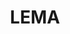 ---
# Display name
title: LEMA

# Username (this should match the folder name)
authors:
- LEMA

#Author Names (alternative spellings etc)
names:
- LEMA

#Link to this when clicking on tool icons
toolurl: https://github.com/MyersResearchGroup/LEMA

# Is this the primary user of the site?
superuser: false

interests:
- The LEMA tool is for the formal verification of analog and mixed-signal circuits.

# Short bio (displayed in user profile at end of posts)
# bio: My research interests include distributed robotics, mobile computing and programmable matter.

# Social/Academic Networking
# For available icons, see: https://sourcethemes.com/academic/docs/page-builder/#icons
#   For an email link, use "fas" icon pack, "envelope" icon, and a link in the
#   form "mailto:your-email@example.com" or "#contact" for contact widget.
social:
- icon: github
  icon_pack: fab
  link: https://github.com/MyersResearchGroup/LEMA



# Organizational groups that you belong to (for People widget)
#   Set this to `[]` or comment out if you are not using People widget.
user_groups:
- Tools
---